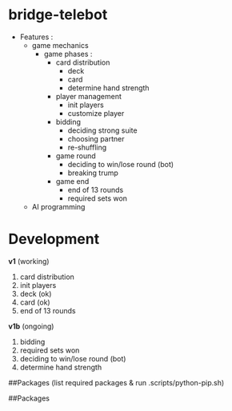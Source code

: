 # bridge-telebot

- Features :
  - game mechanics
    - game phases :
      - card distribution
        - deck
        - card
        - determine hand strength
      - player management
        - init players
        - customize player
      - bidding
        - deciding strong suite
        - choosing partner
        - re-shuffling
      - game round
        - deciding to win/lose round (bot)
        - breaking trump
      - game end
        - end of 13 rounds
        - required sets won
  - AI programming

# Development

**v1** (working)

1. card distribution
2. init players
3. deck (ok)
4. card (ok)
5. end of 13 rounds

**v1b** (ongoing)

1. bidding
2. required sets won
3. deciding to win/lose round (bot)
4. determine hand strength

##Packages (list required packages & run .scripts/python-pip.sh)

##Packages
